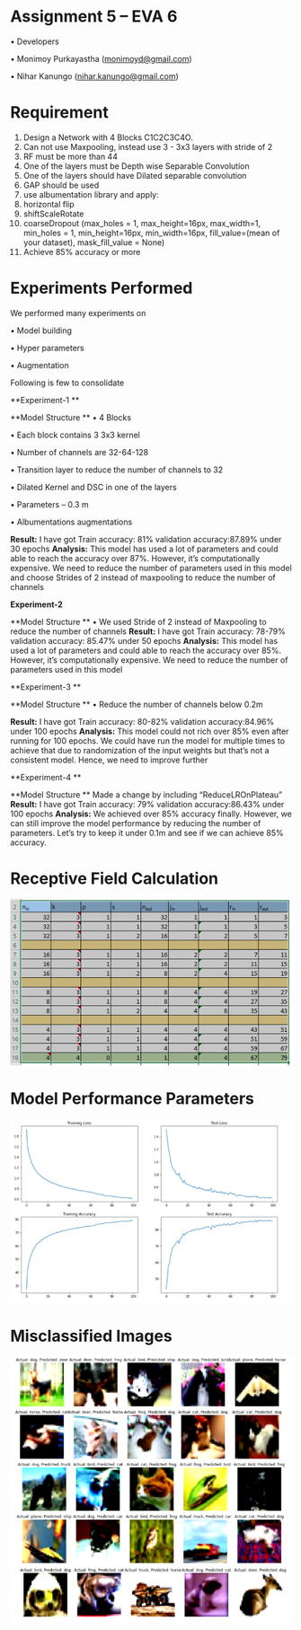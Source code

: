
# Assignment 5 – EVA 6
• Developers

•	Monimoy Purkayastha (monimoyd@gmail.com)

•	Nihar Kanungo (nihar.kanungo@gmail.com)

# Requirement
1.	Design a Network with 4 Blocks C1C2C3C4O.
2.	Can not use Maxpooling, instead use 3 - 3x3 layers with stride of 2 
3.	RF must be more than 44 
4.	One of the layers must be Depth wise Separable Convolution
5.	One of the layers should have Dilated separable convolution
6.	GAP should be used
7.	use albumentation library and apply:
1.	horizontal flip
2.	shiftScaleRotate
3.	coarseDropout (max_holes = 1, max_height=16px, max_width=1, min_holes = 1, min_height=16px, min_width=16px, fill_value=(mean of your dataset), mask_fill_value = None)
8.	Achieve 85% accuracy or more 

# Experiments Performed 
We performed many experiments on 

•	Model building 

•	Hyper parameters 

•	Augmentation 

Following is few to consolidate 


**Experiment-1 **

**Model Structure **
•	4 Blocks 

•	Each block contains 3 3x3 kernel

•	Number of channels are 32-64-128 

•	Transition layer to reduce the number of channels to 32

•	Dilated Kernel and DSC in one of the layers 

•	Parameters – 0.3 m

•	Albumentations augmentations

**Result:**
I have got Train accuracy: 81% validation accuracy:87.89% under 30 epochs 
**Analysis:**
This model has used a lot of parameters and could able to reach the accuracy over 87%. However, it’s computationally expensive. We need to reduce the number of parameters used in this model and choose Strides of 2 instead of maxpooling to reduce the number of channels 

**Experiment-2**

**Model Structure **
•	We used Stride of 2 instead of Maxpooling to reduce the number of channels 
**Result:**
I have got Train accuracy: 78-79% validation accuracy: 85.47% under 50 epochs 
**Analysis:**
This model has used a lot of parameters and could able to reach the accuracy over 85%. However, it’s computationally expensive. We need to reduce the number of parameters used in this model

**Experiment-3 **

**Model Structure **
•	Reduce the number of channels below 0.2m

**Result:**
I have got Train accuracy: 80-82% validation accuracy:84.96% under 100 epochs 
**Analysis:**
This model could not rich over 85% even after running for 100 epochs. We could have run the model for multiple times to achieve that due to randomization of the input weights but that’s not a consistent model. Hence, we need to improve further 

**Experiment-4 **

**Model Structure **
Made a change by including “ReduceLROnPlateau” 
**Result:**
I have got Train accuracy: 79% validation accuracy:86.43% under 100 epochs 
**Analysis:**
We achieved over 85% accuracy finally. However, we can still improve the model performance by reducing the number of parameters. Let’s try to keep it under 0.1m and see if we can achieve 85% accuracy.

 


# Receptive Field Calculation

![ ](images/RF_CALC.PNG)

# Model Performance Parameters
![ ](images/loss_accuracy.PNG)

# Misclassified Images
![ ](images/misclassified.png)

